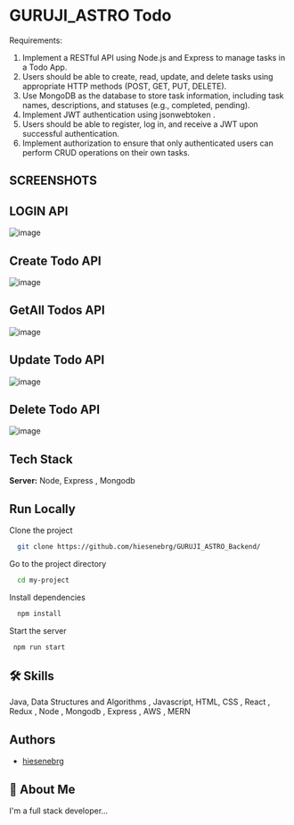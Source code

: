 # GURUJI_ASTRO Todo


Requirements:
1. Implement a RESTful API using Node.js and Express to manage tasks in a Todo App.
2. Users should be able to create, read, update, and delete tasks using appropriate HTTP methods (POST, GET, PUT, DELETE).
3. Use MongoDB as the database to store task information, including task names, descriptions, and statuses (e.g., completed, pending).
4. Implement JWT authentication using jsonwebtoken .
5. Users should be able to register, log in, and receive a JWT upon successful authentication.
6. Implement authorization to ensure that only authenticated users can perform CRUD operations on their own tasks.


## SCREENSHOTS

## LOGIN API 

![image](https://drive.google.com/uc?export=view&id=1v-AipH62KQRhprO1EZMKbztvKZjSNSi2)

## Create Todo API
![image](https://drive.google.com/uc?export=view&id=12PDmVvBmbsUkZ7kHvaNXw8M14l0wHrSj)

## GetAll Todos API
![image](https://drive.google.com/uc?export=view&id=1lgTlKevbl37NM6eUS4loUAzYQppI9IGq)

## Update Todo API
![image](https://drive.google.com/uc?export=view&id=1wOZeBCMhTl2gG-llyeQmqjlnlIEQ4mkR)

## Delete Todo API
![image](https://drive.google.com/uc?export=view&id=1De62Cf4GdTfQP-nhdoH8J7i7hWPOwTWf)

## Tech Stack

**Server:** Node, Express , Mongodb


## Run Locally

Clone the project

```bash
  git clone https://github.com/hiesenebrg/GURUJI_ASTRO_Backend/
```

Go to the project directory

```bash
  cd my-project
```

Install dependencies

```bash
  npm install
```

Start the server

```bash
 npm run start
```

## 🛠 Skills
Java, Data Structures and Algorithms , Javascript, HTML, CSS , React , Redux , Node , Mongodb , Express , AWS , MERN


## Authors

- [hiesenebrg](https://www.github.com/hiesenebrg)

## 🚀 About Me
I'm a full stack developer...
